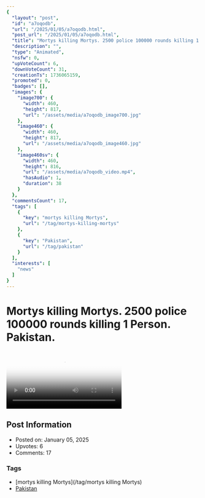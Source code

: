 ```yaml
---
{
  "layout": "post",
  "id": "a7oqodb",
  "url": "/2025/01/05/a7oqodb.html",
  "post_url": "/2025/01/05/a7oqodb.html",
  "title": "Mortys killing Mortys. 2500 police 100000 rounds killing 1 Person. Pakistan.",
  "description": "",
  "type": "Animated",
  "nsfw": 0,
  "upVoteCount": 6,
  "downVoteCount": 31,
  "creationTs": 1736065159,
  "promoted": 0,
  "badges": [],
  "images": {
    "image700": {
      "width": 460,
      "height": 817,
      "url": "/assets/media/a7oqodb_image700.jpg"
    },
    "image460": {
      "width": 460,
      "height": 817,
      "url": "/assets/media/a7oqodb_image460.jpg"
    },
    "image460sv": {
      "width": 460,
      "height": 816,
      "url": "/assets/media/a7oqodb_video.mp4",
      "hasAudio": 1,
      "duration": 38
    }
  },
  "commentsCount": 17,
  "tags": [
    {
      "key": "mortys killing Mortys",
      "url": "/tag/mortys-killing-mortys"
    },
    {
      "key": "Pakistan",
      "url": "/tag/pakistan"
    }
  ],
  "interests": [
    "news"
  ]
}
---
```


# Mortys killing Mortys. 2500 police 100000 rounds killing 1 Person. Pakistan.

<video controls playsinline loop poster="/assets/media/a7oqodb_image460.jpg">
  <source src="/assets/media/a7oqodb_video.mp4" type="video/mp4">
  Your browser does not support the video tag.
</video>

## Post Information

- Posted on: January 05, 2025
- Upvotes: 6
- Comments: 17

### Tags

- [mortys killing Mortys](/tag/mortys killing Mortys)
- [Pakistan](/tag/Pakistan)
